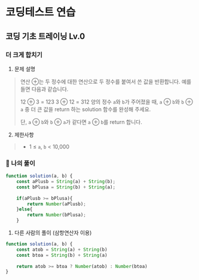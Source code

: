 # 코딩테스트 연습
## 코딩 기초 트레이닝 Lv.0

### 더 크게 합치기

1. 문제 설명
> 
> 연산 ⊕는 두 정수에 대한 연산으로 두 정수를 붙여서 쓴 값을 반환합니다. 예를 들면 다음과 같습니다.
>
>12 ⊕ 3 = 123
>3 ⊕ 12 = 312
>양의 정수 `a`와 `b`가 주어졌을 때, `a` ⊕ `b`와 `b` ⊕ `a` 중 더 큰 값을 return 하는 solution 함수를 완성해 주세요.
>
>단, `a` ⊕ `b`와 `b` ⊕ `a`가 같다면 `a` ⊕ `b`를 return 합니다.

2. 제한사항
> - 1 ≤ `a`, `b` < 10,000


### 🦈 나의 풀이
```javascript
function solution(a, b) {
    const aPlusb = String(a) + String(b);
    const bPlusa = String(b) + String(a);
    
    if(aPlusb >= bPlusa){
        return Number(aPlusb);
    }else{
        return Number(bPlusa);
    }
```

1. 다른 사람의 풀이 (삼항연산자 이용)

```javascript
function solution(a, b) {
    const atob = String(a) + String(b)
    const btoa = String(b) + String(a)
    
    return atob >= btoa ? Number(atob) : Number(btoa)
}
```